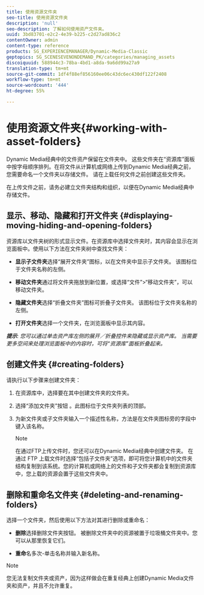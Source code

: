 ```yaml
---
title: 使用资源文件夹
seo-title: 使用资源文件夹
description: 'null'
seo-description: 了解如何使用资产文件夹。
uuid: 3bd83701-e2c2-4e39-b225-c2d27ad836c2
contentOwner: admin
content-type: reference
products: SG_EXPERIENCEMANAGER/Dynamic-Media-Classic
geptopics: SG_SCENESEVENONDEMAND_PK/categories/managing_assets
discoiquuid: 588944c3-78ba-4bd1-a8da-9a6dd99a27a9
translation-type: tm+mt
source-git-commit: 1df4f88ef856160ee06c43dc6ec430df122f2408
workflow-type: tm+mt
source-wordcount: '444'
ht-degree: 55%

---
```



# 使用资源文件夹{#working-with-asset-folders}

Dynamic Media经典中的文件资产保留在文件夹中。 这些文件夹在“资源库”面板中按字母顺序排列。在将文件从计算机或网络上传到Dynamic Media经典之前，您需要命名一个文件夹以存储文件。 请在上载任何文件之前创建这些文件夹。

在上传文件之前，请务必建立文件夹结构和组织，以便在Dynamic Media经典中存储文件。

## 显示、移动、隐藏和打开文件夹 {#displaying-moving-hiding-and-opening-folders}

资源库以文件夹树的形式显示文件。在资源库中选择文件夹时，其内容会显示在浏览面板中。使用以下方法在文件夹树中查找文件夹：

* **显示子文件夹**&#x200B;选择“展开文件夹”图标，以在文件夹中显示子文件夹。 该图标位于文件夹名称的左侧。

* **移动文件夹**&#x200B;通过将文件夹拖放到新位置，或选择“文件”>“移动文件夹”，可以移动文件夹。

* **隐藏文件夹**&#x200B;选择“折叠文件夹”图标可折叠子文件夹。 该图标位于文件夹名称的左侧。

* **打开文件夹**&#x200B;选择一个文件夹，在浏览面板中显示其内容。

***提示&#x200B;**: 您可以通过单击资产库左侧的展开／折叠控件来隐藏或显示资产库。 当需要更多空间来处理浏览面板中的内容时，可将“资源库”面板折叠起来。*

## 创建文件夹 {#creating-folders}

请执行以下步骤来创建文件夹：

1. 在资源库中，选择要在其中创建文件夹的文件夹。
1. 选择“添加文件夹”按钮 。此图标位于文件夹列表的顶部。
1. 为新文件夹或子文件夹输入一个描述性名称，方法是在文件夹图标旁的字段中键入该名称。

   >[!NOTE]
   >
   >在通过FTP上传文件时，您还可以在Dynamic Media经典中创建文件夹。 在通过 FTP 上载文件时选择“包括子文件夹”选项，即可将您计算机中的文件夹结构复制到该系统。您的计算机或网络上的文件和子文件夹都会复制到资源库中，您上载的资源会置于这些文件夹中。

## 删除和重命名文件夹 {#deleting-and-renaming-folders}

选择一个文件夹，然后使用以下方法对其进行删除或重命名：

* **删除**&#x200B;选择删除文件夹按钮。 被删除文件夹中的资源被置于垃圾桶文件夹中。您可以从那里恢复它们。

* **重命**&#x200B;名多次-单击名称并输入新名称。

>[!NOTE]
>
>您无法复制文件夹或资产，因为这样做会在重复经典上创建Dynamic Media文件夹和资产，并且不允许重复。
